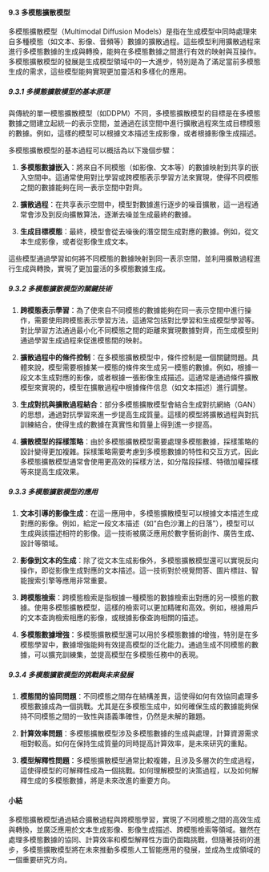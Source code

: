 #### 9.3 多模態擴散模型

多模態擴散模型（Multimodal Diffusion Models）是指在生成模型中同時處理來自多種模態（如文本、影像、音頻等）數據的擴散過程。這些模型利用擴散過程來進行多模態數據的生成與轉換，能夠在多模態數據之間進行有效的映射與互操作。多模態擴散模型的發展是生成模型領域中的一大進步，特別是為了滿足當前多模態生成的需求，這些模型能夠實現更加靈活和多樣化的應用。

##### 9.3.1 多模態擴散模型的基本原理

與傳統的單一模態擴散模型（如DDPM）不同，多模態擴散模型的目標是在多模態數據之間建立起統一的表示空間，並通過在該空間中進行擴散過程來生成目標模態的數據。例如，這樣的模型可以根據文本描述生成影像，或者根據影像生成描述。

多模態擴散模型的基本過程可以概括為以下幾個步驟：

1. **多模態數據嵌入**：將來自不同模態（如影像、文本等）的數據映射到共享的嵌入空間中。這通常使用對比學習或跨模態表示學習方法來實現，使得不同模態之間的數據能夠在同一表示空間中對齊。

2. **擴散過程**：在共享表示空間中，模型對數據進行逐步的噪音擴散，這一過程通常會涉及到反向擴散算法，逐漸去噪並生成最終的數據。

3. **生成目標模態**：最終，模型會從去噪後的潛空間生成對應的數據。例如，從文本生成影像，或者從影像生成文本。

這些模型通過學習如何將不同模態的數據映射到同一表示空間，並利用擴散過程進行生成與轉換，實現了更加靈活的多模態數據生成。

##### 9.3.2 多模態擴散模型的關鍵技術

1. **跨模態表示學習**：為了使來自不同模態的數據能夠在同一表示空間中進行操作，需要使用跨模態表示學習方法，這通常包括對比學習和生成模型學習等。對比學習方法通過最小化不同模態之間的距離來實現數據對齊，而生成模型則通過學習生成過程來促進模態間的映射。

2. **擴散過程中的條件控制**：在多模態擴散模型中，條件控制是一個關鍵問題。具體來說，模型需要根據某一模態的條件來生成另一模態的數據。例如，根據一段文本生成對應的影像，或者根據一張影像生成描述。這通常是通過條件擴散模型來實現的，模型在擴散過程中根據條件信息（如文本描述）進行調整。

3. **生成對抗與擴散過程結合**：部分多模態擴散模型會結合生成對抗網絡（GAN）的思想，通過對抗學習來進一步提高生成質量。這樣的模型將擴散過程與對抗訓練結合，使得生成的數據在真實性和質量上得到進一步提高。

4. **擴散模型的採樣策略**：由於多模態擴散模型需要處理多模態數據，採樣策略的設計變得更加複雜。採樣策略需要考慮到多模態數據的特性和交互方式，因此多模態擴散模型通常會使用更高效的採樣方法，如分階段採樣、特徵加權採樣等來提高生成效果。

##### 9.3.3 多模態擴散模型的應用

1. **文本引導的影像生成**：在這一應用中，多模態擴散模型可以根據文本描述生成對應的影像。例如，給定一段文本描述（如“白色沙灘上的日落”），模型可以生成與該描述相符的影像。這一技術被廣泛應用於數字藝術創作、廣告生成、設計等領域。

2. **影像到文本的生成**：除了從文本生成影像外，多模態擴散模型還可以實現反向操作，即從影像生成對應的文本描述。這一技術對於視覺問答、圖片標註、智能搜索引擎等應用非常重要。

3. **跨模態檢索**：跨模態檢索是指根據一種模態的數據檢索出對應的另一模態的數據。使用多模態擴散模型，這樣的檢索可以更加精確和高效。例如，根據用戶的文本查詢檢索相應的影像，或根據影像查詢相關的描述。

4. **多模態數據增強**：多模態擴散模型還可以用於多模態數據的增強，特別是在多模態學習中，數據增強能夠有效提高模型的泛化能力。通過生成不同模態的數據，可以擴充訓練集，並提高模型在多模態任務中的表現。

##### 9.3.4 多模態擴散模型的挑戰與未來發展

1. **模態間的協同問題**：不同模態之間存在結構差異，這使得如何有效協同處理多模態數據成為一個挑戰。尤其是在多模態生成中，如何確保生成的數據能夠保持不同模態之間的一致性與語義準確性，仍然是未解的難題。

2. **計算效率問題**：多模態擴散模型涉及多模態數據的生成與處理，計算資源需求相對較高。如何在保持生成質量的同時提高計算效率，是未來研究的重點。

3. **模型解釋性問題**：多模態擴散模型通常比較複雜，且涉及多層次的生成過程，這使得模型的可解釋性成為一個挑戰。如何理解模型的決策過程，以及如何解釋生成的多模態數據，將是未來改進的重要方向。

#### 小結

多模態擴散模型通過結合擴散過程與跨模態學習，實現了不同模態之間的高效生成與轉換，並廣泛應用於文本生成影像、影像生成描述、跨模態檢索等領域。雖然在處理多模態數據的協同、計算效率和模型解釋性方面仍面臨挑戰，但隨著技術的進步，多模態擴散模型將在未來推動多模態人工智能應用的發展，並成為生成領域的一個重要研究方向。